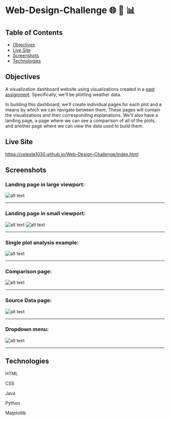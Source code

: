 # Web-Design-Challenge :globe_with_meridians: :art: :bar_chart:

## Table of Contents
* [Objectives](#objectives)
* [Live Site](#live-site)
* [Screenshots](#Screenshots)
* [Technologies](#technologies)


## Objectives

A visualization dashboard website using visualizations created in a [past assignment](https://github.com/celeste1030/python-api-challenge). Specifically, we'll be plotting weather data.

In building this dashboard, we'll create individual pages for each plot and a means by which we can navigate between them. These pages will contain the visualizations and their corresponding explanations. We'll also have a landing page, a page where we can see a comparison of all of the plots, and another page where we can view the data used to build them.


## Live Site

https://celeste1030.github.io/Web-Design-Challenge/index.html

## Screenshots

### Landing page in large viewport:

![alt text](Images/indexpage.png)

- - - - - - - - - - - - - - - - - - - - - - - - - - - - - - - - - - - - - - - - -

### Landing page in small viewport:

![alt text](Images/minipage.png)  ![alt text](Images/minipage2.png)

- - - - - - - - - - - - - - - - - - - - - - - - - - - - - - - - - - - - - - - - -

### Single plot analysis example:

![alt text](Images/temppage.png)

- - - - - - - - - - - - - - - - - - - - - - - - - - - - - - - - - - - - - - - - -

### Comparison page:

![alt text](Images/comparepage.png)

- - - - - - - - - - - - - - - - - - - - - - - - - - - - - - - - - - - - - - - - -

### Source Data page:

![alt text](Images/datapage.png)

- - - - - - - - - - - - - - - - - - - - - - - - - - - - - - - - - - - - - - - - -

### Dropdown menu:

![alt text](Images/dropdown.png)

- - - - - - - - - - - - - - - - - - - - - - - - - - - - - - - - - - - - - - - - -

## Technologies

HTML

CSS

Java

Python

Matplotlib





